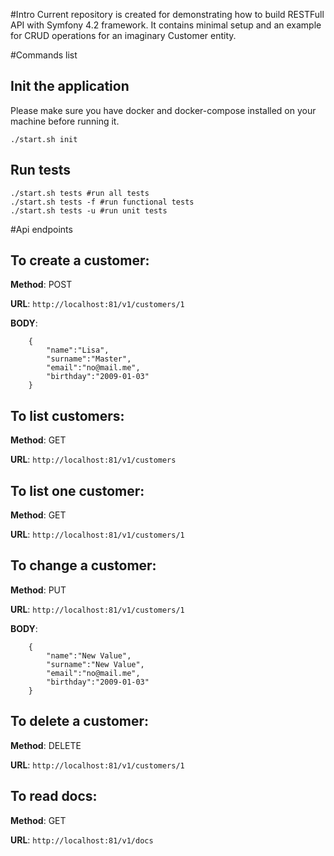 #Intro
Current repository is created for demonstrating how to build RESTFull API with Symfony 4.2 framework. It contains minimal setup and an example for CRUD operations for an imaginary Customer entity.

#Commands list
## Init the application

Please make sure you have docker and docker-compose installed on your machine before running it.

    ./start.sh init

## Run tests
    
    ./start.sh tests #run all tests
    ./start.sh tests -f #run functional tests   
    ./start.sh tests -u #run unit tests   

#Api endpoints

## To create a customer:

**Method**: POST

**URL**: `http://localhost:81/v1/customers/1`

**BODY**:

        {
        	"name":"Lisa",
        	"surname":"Master",
        	"email":"no@mail.me",
        	"birthday":"2009-01-03"
        }

## To list customers:

**Method**: GET

**URL**: `http://localhost:81/v1/customers`


## To list one customer:

**Method**: GET

**URL**: `http://localhost:81/v1/customers/1`

## To change a customer:

**Method**: PUT

**URL**: `http://localhost:81/v1/customers/1`

**BODY**:

        {
        	"name":"New Value",
        	"surname":"New Value",
        	"email":"no@mail.me",
        	"birthday":"2009-01-03"
        }

## To delete a customer:

**Method**: DELETE

**URL**: `http://localhost:81/v1/customers/1`

## To read docs:

**Method**: GET

**URL**: `http://localhost:81/v1/docs`